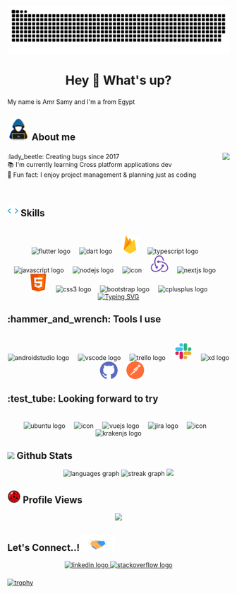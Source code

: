 <br clear="both">

<div align="center">
  <a href="https://github.com/Amr-Samy">
  <img  src="https://github.com/1999AZZAR/1999AZZAR/blob/main/resources/img/grid-snake.svg"
       alt="snake" /></a>
</div>

<h1 align="center">Hey 👋 What's up?</h1>

###

<p align="left">My name is Amr Samy and I'm a from Egypt</p>


###

## <picture><img src = "https://github.com/Amr-Samy/Amr-Samy/blob/main/assets/about_me.gif" width = 50px></picture> **About me**

###
<img align="right" height=150px src="https://user-images.githubusercontent.com/74038190/212748830-4c709398-a386-4761-84d7-9e10b98fbe6e.gif">

<p align="left">:lady_beetle: Creating bugs since 2017<br>📚 I'm currently learning Cross platform applications dev<br>🎲 Fun fact: I enjoy project management & planning just as coding</p>
<br>


 
## <picture><img src="https://github.com/Amr-Samy/Amr-Samy/blob/main/assets/script.gif" width ="25"></picture> **Skills**

###

<br clear="both">

<div align="center">
  <img src="https://cdn.jsdelivr.net/gh/devicons/devicon/icons/flutter/flutter-original.svg" height="40" alt="flutter logo"  />
  <img width="12" />
  <img src="https://cdn.jsdelivr.net/gh/devicons/devicon/icons/dart/dart-original.svg" height="40" alt="dart logo"  />
  <img width="12" />
   <img src="https://github.com/Amr-Samy/Amr-Samy/blob/main/assets/firebase.svg" height="40" alt="dart logo"  />
  <img width="12" />
<!--   <img src="https://cdn.jsdelivr.net/gh/devicons/devicon/icons/react/react-original.svg" height="40" alt="react logo"  /> -->
  <img src="https://cdn.jsdelivr.net/gh/devicons/devicon/icons/typescript/typescript-original.svg" height="40" alt="typescript logo"  />
  <img width="12" />
  <img src="https://cdn.jsdelivr.net/gh/devicons/devicon/icons/javascript/javascript-original.svg" height="40" alt="javascript logo"  />
  <img width="12" />
  <img src="https://cdn.jsdelivr.net/gh/devicons/devicon/icons/nodejs/nodejs-original.svg" height="40" alt="nodejs logo"  />
  <img width="12" />
    <img src="https://techstack-generator.vercel.app/react-icon.svg" alt="icon" width="65" height="40" />
  <img width="12" />
   <img src="https://github.com/Amr-Samy/Amr-Samy/blob/main/assets/redux.png" height="40" alt="nodejs logo"  />
  <img width="12" />
  <img src="https://cdn.jsdelivr.net/gh/devicons/devicon/icons/nextjs/nextjs-original.svg" height="40" alt="nextjs logo"  />
  <img width="12" />
    <img src="https://github.com/Amr-Samy/Amr-Samy/blob/main/assets/html.svg" height="40" alt="nodejs logo"  />
  <img width="12" />
  <img src="https://cdn.jsdelivr.net/gh/devicons/devicon/icons/css3/css3-original.svg" height="40" alt="css3 logo"  />
  <img width="12" />
  <img src="https://cdn.jsdelivr.net/gh/devicons/devicon/icons/bootstrap/bootstrap-original.svg" height="40" alt="bootstrap logo"  />
  <img width="12" />
  <img src="https://cdn.jsdelivr.net/gh/devicons/devicon/icons/cplusplus/cplusplus-original.svg" height="40" alt="cplusplus logo"  />
</div>
<div align="center">
<a href=""><img src="https://readme-typing-svg.demolab.com?font=Fira+Code&duration=3000&pause=1000&color=41B883&center=true&width=435&lines=Typing+Speed+50+WPM" alt="Typing SVG" /></a>
</div>

###

<h2 align="left">:hammer_and_wrench: Tools I use</h2>

###

<br clear="both">

<div align="center">
  <img src="https://cdn.jsdelivr.net/gh/devicons/devicon/icons/androidstudio/androidstudio-original.svg" height="40" alt="androidstudio logo"  />
  <img width="12" />
  <img src="https://cdn.jsdelivr.net/gh/devicons/devicon/icons/vscode/vscode-original.svg" height="40" alt="vscode logo"  />
  <img width="12" />
  <img src="https://cdn.jsdelivr.net/gh/devicons/devicon/icons/trello/trello-plain.svg" height="40" alt="trello logo"  />
  <img width="12" />
  <img src="https://github.com/Amr-Samy/Amr-Samy/blob/main/assets/slack.gif" height="40" alt="slack logo"  />
  <img width="12" />
  <img src="https://cdn.jsdelivr.net/gh/devicons/devicon/icons/xd/xd-plain.svg" height="40" alt="xd logo"  />
  <img width="12" />
  <img src="https://github.com/Amr-Samy/Amr-Samy/blob/main/assets/github.svg" height="40" alt="github logo"  />
  <img width="12" />
<!--   <img src="https://cdn.jsdelivr.net/gh/devicons/devicon/icons/git/git-original.svg" height="40" alt="git logo"  /> -->
  <img src="https://github.com/Amr-Samy/Amr-Samy/blob/main/assets/postman.svg" height="40" alt="postman"  />
</div>

###

<h2 align="left">:test_tube: Looking forward to try</h2>

###

<br clear="both">

<div align="center">
  <img src="https://cdn.jsdelivr.net/gh/devicons/devicon/icons/ubuntu/ubuntu-plain.svg" height="40" alt="ubuntu logo"  />
  <img width="12" />
  <img src="https://techstack-generator.vercel.app/docker-icon.svg" alt="icon" width="65" height="40" />
  <img width="12" />
  <img src="https://cdn.jsdelivr.net/gh/devicons/devicon/icons/vuejs/vuejs-original.svg" height="40" alt="vuejs logo"  />
  <img width="12" />
  <img src="https://cdn.jsdelivr.net/gh/devicons/devicon/icons/jira/jira-original.svg" height="40" alt="jira logo"  />
  <img width="12" />
  <img src="https://techstack-generator.vercel.app/kubernetes-icon.svg" alt="icon" width="65" height="40" />
  <img width="12" />
  <img src="https://cdn.jsdelivr.net/gh/devicons/devicon/icons/krakenjs/krakenjs-original.svg" height="40" alt="krakenjs logo"  />
</div>

###

## <picture><img src = "https://media.giphy.com/media/iY8CRBdQXODJSCERIr/giphy.gif" width = 35px></picture> **Github Stats**

<div align="center">

  <img src="https://github-readme-stats.vercel.app/api/top-langs?username=Amr-Samy&locale=en&hide_title=false&layout=compact&card_width=320&langs_count=5&theme=vue-dark&hide_border=true&order=2" height="150" alt="languages graph"  />
  <img src="https://streak-stats.demolab.com?user=Amr-Samy&locale=en&mode=daily&theme=vue-dark&hide_border=true&border_radius=5&order=3" height="150" alt="streak graph"  />

  <img src="https://github-readme-stats.vercel.app/api?username=Amr-Samy&theme=vue-dark&show_icons=true&include_all_commits=true&count_private=true&hide_border=true" />

</div>

###

## <picture><img src = "https://github.com/Amr-Samy/Amr-Samy/blob/main/assets/sharingan.gif" width = 30px></picture> **Profile Views**

<div align="center">
  <img src="https://profile-counter.glitch.me/Amr-Samy/count.svg?"  />
</div>

###
## **Let's Connect..!**<picture><img src = "https://github.com/Amr-Samy/Amr-Samy/blob/main/assets/handshake.gif" width = 80px></picture> 

<div align="center">
  <a href="https://www.linkedin.com/in/amr-samy-a0325814b/" target="_blank">
    <img src="https://raw.githubusercontent.com/maurodesouza/profile-readme-generator/master/src/assets/icons/social/linkedin/default.svg" width="52" height="40" alt="linkedin logo"  />
  </a>
  <a href="https://stackoverflow.com/users/9990937/amr-samy" target="_blank">
    <img src="https://raw.githubusercontent.com/maurodesouza/profile-readme-generator/master/src/assets/icons/social/stackoverflow/default.svg" width="52" height="40" alt="stackoverflow logo"  />
  </a>
</div>

###

<!--
-->
[![trophy](https://github-profile-trophy.vercel.app/?username=Amr-Samy&theme=algolia)](https://github.com/ryo-ma/github-profile-trophy)
###



###
